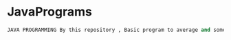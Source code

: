 # JavaPrograms


```python
JAVA PROGRAMMING By this repository , Basic program to average and some medium tough problems. so, you learn java from beginner to intermediate .
```
